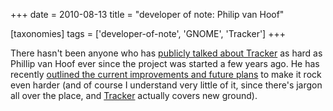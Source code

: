 +++
date = 2010-08-13
title = "developer of note: Philip van Hoof"

[taxonomies]
tags = ['developer-of-note', 'GNOME', 'Tracker']
+++

There hasn't been anyone who has [publicly talked about Tracker] as
hard as Phillip van Hoof ever since the project was started a few years
ago. He has recently [outlined the current improvements and future
plans] to make it rock even harder (and of course I understand very
little of it, since there's jargon all over the place, and [Tracker]
actually covers new ground).

  [publicly talked about Tracker]: http://pvanhoof.be/blog/index.php/category/tracker
  [outlined the current improvements and future plans]: http://mail.gnome.org/archives/tracker-list/2010-August/msg00008.html
  [Tracker]: http://projects.gnome.org/tracker/
